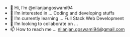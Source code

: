 - 👋 Hi, I’m @nilanjangoswami94
- 👀 I’m interested in ... Coding and developing stuffs
- 🌱 I’m currently learning ... Full Stack Web Development
- 💞️ I’m looking to collaborate on ...
- 📫 How to reach me ... nilanjan.goswami94@gmail.com

<!---
nilanjangoswami94/nilanjangoswami94 is a ✨ special ✨ repository because its `README.md` (this file) appears on your GitHub profile.
You can click the Preview link to take a look at your changes.
--->
